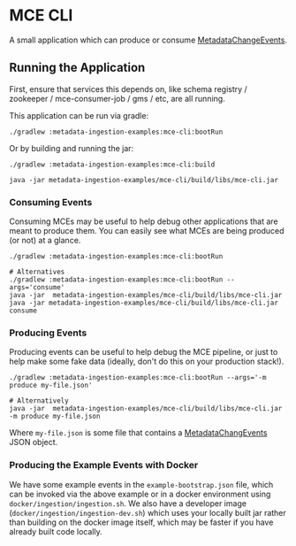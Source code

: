 # MCE CLI

A small application which can produce or consume [MetadataChangeEvents](../../docs/what/mxe.md).

## Running the Application

First, ensure that services this depends on, like schema registry / zookeeper / mce-consumer-job / gms / etc, are all
running.

This application can be run via gradle:

```
./gradlew :metadata-ingestion-examples:mce-cli:bootRun
```

Or by building and running the jar:

```
./gradlew :metadata-ingestion-examples:mce-cli:build

java -jar metadata-ingestion-examples/mce-cli/build/libs/mce-cli.jar 
```

### Consuming Events

Consuming MCEs may be useful to help debug other applications that are meant to produce them. You can easily see what
MCEs are being produced (or not) at a glance.

```
./gradlew :metadata-ingestion-examples:mce-cli:bootRun

# Alternatives
./gradlew :metadata-ingestion-examples:mce-cli:bootRun --args='consume'
java -jar  metadata-ingestion-examples/mce-cli/build/libs/mce-cli.jar
java -jar metadata-ingestion-examples/mce-cli/build/libs/mce-cli.jar consume
```

### Producing Events

Producing events can be useful to help debug the MCE pipeline, or just to help make some fake data (ideally, don't do
this on your production stack!).

```
./gradlew :metadata-ingestion-examples:mce-cli:bootRun --args='-m produce my-file.json'

# Alternatively
java -jar  metadata-ingestion-examples/mce-cli/build/libs/mce-cli.jar -m produce my-file.json
```

Where `my-file.json` is some file that contains a
[MetadataChangEvents](./src/main/pegasus/com/linkedin/metadata/examples/cli/MetadataChangeEvents.pdl) JSON object.

### Producing the Example Events with Docker

We have some example events in the `example-bootstrap.json` file, which can be invoked via the above example or in a
docker environment using `docker/ingestion/ingestion.sh`. We also have a developer image
(`docker/ingestion/ingestion-dev.sh`) which uses your locally built jar rather than building on the docker image itself,
which may be faster if you have already built code locally.